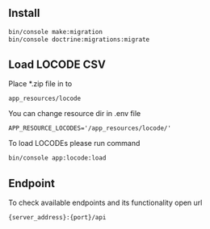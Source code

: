 ## Install
```bash
bin/console make:migration
bin/console doctrine:migrations:migrate
```
## Load LOCODE CSV
Place *.zip file in to 
```directory
app_resources/locode
```
You can change resource dir in .env file
```dotenv
APP_RESOURCE_LOCODES='/app_resources/locode/'
```

To load LOCODEs please run command
```bash
bin/console app:locode:load
```

## Endpoint
To check available endpoints and its functionality 
open url
```url
{server_address}:{port}/api
```
